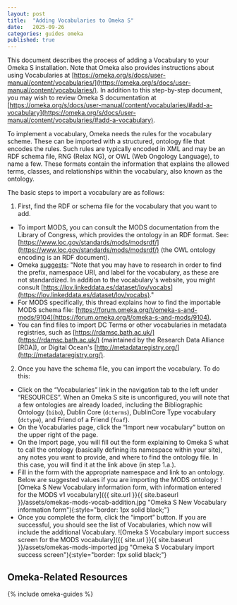 ```yaml
---
layout: post
title:  "Adding Vocabularies to Omeka S"
date:   2025-09-26
categories: guides omeka
published: true
---
```


This document describes the process of adding a Vocabulary to your Omeka S installation. Note that Omeka also provides instructions about using Vocabularies at [https://omeka.org/s/docs/user-manual/content/vocabularies/](https://omeka.org/s/docs/user-manual/content/vocabularies/). In addition to this step-by-step document, you may wish to review Omeka S documentation at [https://omeka.org/s/docs/user-manual/content/vocabularies/#add-a-vocabulary](https://omeka.org/s/docs/user-manual/content/vocabularies/#add-a-vocabulary).

To implement a vocabulary, Omeka needs the rules for the vocabulary scheme. These can be imported with a structured, ontology file that encodes the rules. Such rules are typically encoded in XML and may be an RDF schema file, RNG (Relax NG), or OWL (Web Ongology Language), to name a few. These formats contain the information that explains the allowed terms, classes, and relationships within the vocabulary, also known as the ontology.

The basic steps to import a vocabulary are as follows:

1. First, find the RDF or schema file for the vocabulary that you want to add. 
  - To import MODS, you can consult the MODS documentation from the Library of Congress, which provides the ontology in an RDF format. See: [https://www.loc.gov/standards/mods/modsrdf/](https://www.loc.gov/standards/mods/modsrdf/) (the OWL ontology encoding is an RDF document).
  - Omeka [suggests](https://omeka.org/s/docs/user-manual/content/vocabularies/#add-a-vocabulary): "Note that you may have to research in order to find the prefix, namespace URI, and label for the vocabulary, as these are not standardized. In addition to the vocabulary's website, you might consult [https://lov.linkeddata.es/dataset/lov/vocabs](https://lov.linkeddata.es/dataset/lov/vocabs)."
  - For MODS specifically, this thread explains how to find the importable MODS schema file: [https://forum.omeka.org/t/omeka-s-and-mods/9104](https://forum.omeka.org/t/omeka-s-and-mods/9104).
  - You can find files to import DC Terms or other vocabularies in metadata registries, such as [https://rdamsc.bath.ac.uk/](https://rdamsc.bath.ac.uk/) (maintained by the Research Data Alliance [RDA]), or Digital Ocean's [http://metadataregistry.org/](http://metadataregistry.org/).
2. Once you have the schema file, you can import the vocabulary. To do this:
  - Click on the “Vocabularies” link in the navigation tab to the left under “RESOURCES”. When an Omeka S site is unconfigured, you will note that a few ontologies are already loaded, including the Bibliographic Ontology (`bibo`), Dublin Core (`dcterms`), DublinCore Type vocabulary (`dctype`), and Friend of a Friend (`foaf`).
  - On the Vocabularies page, click the “Import new vocabulary” button on the upper right of the page.
  - On the Import page, you will fill out the form explaining to Omeka S what to call the ontology (basically defining its namespace within your site), any notes you want to provide, and where to find the ontology file. In this case, you will find it at the link above (in step 1.a.).
  - Fill in the form with the appropriate namespace and link to an ontology. Below are suggested values if you are importing the MODS ontology:
  ![Omeka S New Vocabulary information form, with information entered for the MODS v1 vocabulary]({{ site.url }}{{ site.baseurl }}/assets/omekas-mods-vocab-addition.jpg "Omeka S New Vocabulary information form"){:style="border: 1px solid black;"}
  - Once you complete the form, click the “import” button. If you are successful, you should see the list of Vocabularies, which now will include the additional Vocabulary.
  ![Omeka S Vocabulary import success screen for the MODS vocabulary]({{ site.url }}{{ site.baseurl }}/assets/omekas-mods-imported.jpg "Omeka S Vocabulary import success screen"){:style="border: 1px solid black;"}

## Omeka-Related Resources

{% include omeka-guides %}
